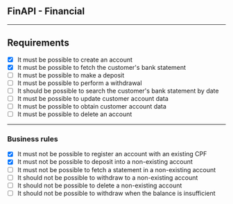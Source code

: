 ## FinAPI - Financial

---

## Requirements

- [X] It must be possible to create an account
- [X] It must be possible to fetch the customer's bank statement
- [ ] It must be possible to make a deposit
- [ ] It must be possible to perform a withdrawal
- [ ] It should be possible to search the customer's bank statement by date
- [ ] It must be possible to update customer account data
- [ ] It must be possible to obtain customer account data
- [ ] It must be possible to delete an account

---

### Business rules

- [X] It must not be possible to register an account with an existing CPF
- [X] It must not be possible to deposit into a non-existing account
- [ ] It must not be possible to fetch a statement in a non-existing account
- [ ] It should not be possible to withdraw to a non-existing account
- [ ] It should not be possible to delete a non-existing account
- [ ] It should not be possible to withdraw when the balance is insufficient
